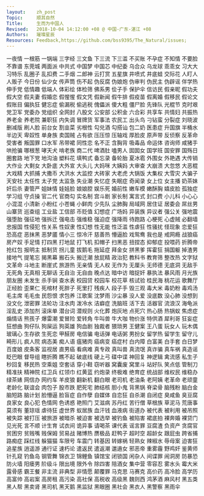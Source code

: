 ```yaml
---
layout:    zh_post
Topic:     顺其自然
Title:     生而为中国人
Revised:   2018-10-04 14:12:00 +08 @ 中国-广东-湛江 +08
Authors:   璀璨星辰
Resources: Feedback,https://github.com/bss9395/The_Natural/issues;
---
```


一夜情  一根筋  一锅端  三字经  三文鱼  下三流  下三滥  不买账  不孕症  不知情  不要脸  不靠谱  东莞城  两面派  中共式  中国梦  中国芯  中纪委  乌合众  乌龙球  乖乖女  习大大  习特乐  乱圈子  乱扣费  二手烟  二郎神  云打赏  五星旗  井喷式  井底蛙  交际花  人盯人  人贩子  今日份  仙少女  传声筒  伤不起  伪反腐  伪娘炮  伪审判  伪民主  伪辟谣  伴学热  伸手党  低情趣  低端人  体彩绘  体检筛  佛系男  侩子手  保护伞  信访民  假亲昵  假功夫  假大空  假夫妻  假婚恋  假惺惺  假文凭  假新闻  假牛排  假疫苗  假离婚  假移民  假论文  假账目  偏执狂  健忘症  偷漏税  偷逃税  傀儡派  傻大粗  僵尸脸  先锋队  光棍节  克时艰  党卫军  党委办  党组织  全网封  八股文  公安部  公积金  六合彩  共享车  共情妇  共振热  养老金  养老院  兼职狂  内失调  冒牌货  军事法  农民工  出头鸟  刁钻蛮  分裂症  刘晓波  删减版  刷人脸  前台女  割韭菜  劣根性  勾兑酒  勾搭讪  包二奶  医患症  升国旗  半桶水  半边天  卑奴性  单身族  卖国贼  占有欲  压压惊  压轴戏  厚脸皮  原声带  反侦察  反革命  受害者  叛国罪  口水军  吊带裙  同性恋  名不正  含胸背  吸毒品  命运体  咨询师  咸猪手  哄抢骗  哪根葱  哮天犬  啃老族  商二代  啤酒肚  嗑男人  囡囡女  国学班  国安罪  国殇日  圈套路  地下党  地沟油  塑料花  填鸭式  备忘录  备轮胎  夏冰雹  外围女  外艳遇  大传销  大作业  大剩女  大卧底  大外宣  大头儿  大妈咪  大姨妈  大审查  大崩溃  大忽悠  大恶棍  大戏精  大抓捕  大撒币  大洪水  大监控  大砖家  大老虎  大锅饭  大集权  大雪灾  大骗子  天安社  太任性  太子党  太监急  失业潮  失忆症  失眠症  奇闻录  女上位  女主播  奶茶妹  奸后杀  妻管严  姐妹情  娃娃脸  娘娘腔  娱乐死  婚前性  嫩车模  嫩酥胸  嬉皮脸  孤独症  学习组  守贞操  官二代  官商勾  实名制  宫斗剧  家长制  寓言式  封口费  小儿科  小心心  小混混  小清新  小粉红  小苍蝇  小鲜肉  少先队  尘肺胸  局域网  居住证  居委会  屌丝男  山寨货  巡查组  工业盐  工信部  币贬值  幻想症  广场妈  异装族  异议者  强公关  强地震  强堕胎  强征地  强拆迁  强电击  强维稳  强迫症  强降雨  待跑路  心梗死  心虚贼  必翻墙  忠报国  性侵犯  性关系  性奴隶  性幻想  性无能  性泛滥  性虐狂  性骚扰  怪现象  恋爱狂  恐高症  恶抹黑  恶梦靥  情小三  惊冷汗  慈善热  懵逼脸  戏鸳鸯  我也是  戒网瘾  战狼癌  房产奴  手足情  打四黑  打地鼠  打飞机  扣帽子  扫黑恶  扭捏态  抑郁症  投喂药  折腾帝  抢红包  报明主  抵制货  拐儿童  拔鹅毛  拖延症  拜金女  拼黑爹  挥霍狂  捐国躯  掉渣男  接地气  提笔忘  揭黑幕  搬石头  搬迁潮  放屁精  政治犯  教科书  教育筛  整改热  文字狱  文革命  斗地主  断崖式  旅游热  无亲情  无人权  无作为  无厘头  无师德  无底洞  无敌手  无死角  无真相  无聊话  无自治  无自由  晚点达  暗中访  暗捉奸  暴执法  暴风雨  月光族  朋友圈  未发生  杀手锏  查水表  校园贷  校园车  校花草  核试验  桂民海  桃花运  歌舞厅  正经脸  歪果仁  死棺材  死胖子  死里打  残疾人  段子手  毁三观  毒大米  毒奶粉  毒鸡汤  毛主席  毛毛虫  民怨恨  求包养  江歌案  沈梦雨  沙尘暴  没人爱  没底数  没心肺  没想到  没文化  泄密罪  法轮功  注水肉  泼冷水  洁癖症  洗脑班  活下去  活器官  流浪汉  海龟派  淫乱史  添加剂  滚床单  潜台词  潜规则  火化葬  炮灰地  点死穴  热心肠  热锅蚁  焦虑症  煽情话  熊孩子  爆雷潮  爱冒险  爱转角  牛叫兽  牛大咖  物价涨  特供酒  犀利哥  狂妄症  狂想曲  狗仔队  狗屎运  狗英雄  狗血剧  独裁者  猥琐男  王健案  王八蛋  玩女人  玩木偶  玻璃心  生存欲  生死恋  甲醛房  电信骗  电话弹  电话粥  男扮女  留学热  留学生  留守儿  畸形儿  疯人院  病态美  痴人语  瘟猪肉  癌病变  癌症村  白内障  白富美  白手套  白日梦  百度娘  皮条客  监视居  直男癌  看病难  真专政  真叫兽  真流氓  真诈骗  真车祸  真造谣  眨巴眼  督导组  瞎折腾  瞧不起  破底线  硬上弓  碟中谍  神回复  神逻辑  禽流感  私生子  秒回复  移民热  空乘姐  空套话  穿小鞋  窃听器  窝囊废  窝里斗  站好队  笑点低  管制刀  精准扶  精神院  红卫兵  红领巾  红黄蓝  约炮录  终极难  绝育症  统战部  维权民  维稳办  绿茶婊  网信办  网约车  羊皮狼  翻新机  翻白眼  老司机  老油条  老阿姨  老革命  老顽童  老龄化  联谊会  肉包子  股市跌  肥死宅  肺结核  胆小鬼  背黑锅  脊梁骨  脑残粉  脑白金  脑短路  脑计划  脸懵逼  脸盲症  自作孽  自媒体  自恋狂  自杀潮  自闭症  臭咸鱼  臭豆腐  良家女  良心犯  色情网  色诱惑  艳照门  艾滋病  苏丹红  苦行僧  草根族  草泥马  荒唐事  莫须有  董琼瑶  虐待狂  虚世界  蚁居族  血汗钱  血液病  街道办  被代表  被利用  被吊照  被失踪  被打压  被旅游  被暗杀  被迫害  被选举  被钓鱼  被陷害  裙底拍  裸奔婚  裸贷门  见光死  言不顺  计生育  试衣间  诡异事  请喝茶  课代表  谣言罪  豆腐渣  负资产  贪腐官  贫困穷  贫贱嘴  贱保姆  贸易战  赌博热  赝极品  赶鸭子  超时空  超龄女  跟屁虫  跨省捕  路痴症  踩红线  躲猫猫  车限号  车震门  转基因  转嫁祸  轻熟女  辣椒水  辱母案  迫害狂  追星族  逍遥游  通行证  速朽论  遣返民  遣返潮  邋遢女  邪恶帝  重雾霾  野鸡奸  鉴黄师  针孔窥  钓鱼岛  钢管舞  锦衣卫  锦鲤鱼  镇馆宝  闭锁国  闲杂人  间谍罪  闹洞房  防暴恐  防火墙  阳瘘男  阶级斗  限出境  限外令  除四害  陪酒女  集中营  零容忍  雾水头  霉大米  露骨感  霸王餐  非主流  非典型  非情愿  颠覆罪  马克思  马赛克  高价药  高冷脸  高学历  高富帅  高岩案  高房租  高污染  高社保  高税收  高级黑  魏则西  鸿茅酒  麻风村  黑五类  黑人帮  黑卖肾  黑司机  黑天鹅  黑监狱  黑眼圈  黑社会  黑衣人  黑警察  黑雨伞